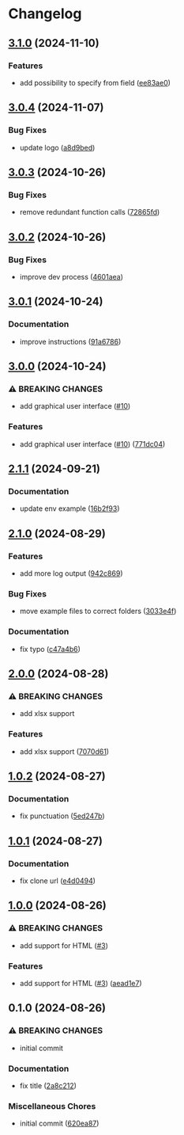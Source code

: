 # Changelog

## [3.1.0](https://github.com/NEIAAC/e-neiler/compare/v3.0.4...v3.1.0) (2024-11-10)


### Features

* add possibility to specify from field ([ee83ae0](https://github.com/NEIAAC/e-neiler/commit/ee83ae0b43c838911fc008c176fb809d5e25df73))

## [3.0.4](https://github.com/NEIAAC/e-neiler/compare/v3.0.3...v3.0.4) (2024-11-07)


### Bug Fixes

* update logo ([a8d9bed](https://github.com/NEIAAC/e-neiler/commit/a8d9bedc2ab485732e3a5a3f6d1e5caff8f68299))

## [3.0.3](https://github.com/NEIAAC/e-neiler/compare/v3.0.2...v3.0.3) (2024-10-26)


### Bug Fixes

* remove redundant function calls ([72865fd](https://github.com/NEIAAC/e-neiler/commit/72865fd6358bcbd1cfe4ba53849178459e28caa9))

## [3.0.2](https://github.com/NEIAAC/e-neiler/compare/v3.0.1...v3.0.2) (2024-10-26)


### Bug Fixes

* improve dev process ([4601aea](https://github.com/NEIAAC/e-neiler/commit/4601aea1889d2214073eb55cecc26af8a907a6e8))

## [3.0.1](https://github.com/NEIAAC/e-neiler/compare/v3.0.0...v3.0.1) (2024-10-24)


### Documentation

* improve instructions ([91a6786](https://github.com/NEIAAC/e-neiler/commit/91a67866d6e8c33d01b6d9156eba1a520798d280))

## [3.0.0](https://github.com/NEIAAC/e-neiler/compare/v2.1.1...v3.0.0) (2024-10-24)


### ⚠ BREAKING CHANGES

* add graphical user interface ([#10](https://github.com/NEIAAC/e-neiler/issues/10))

### Features

* add graphical user interface ([#10](https://github.com/NEIAAC/e-neiler/issues/10)) ([771dc04](https://github.com/NEIAAC/e-neiler/commit/771dc043e9d97937007a9315e031d16f73364ace))

## [2.1.1](https://github.com/NEIAAC/e-neiler/compare/v2.1.0...v2.1.1) (2024-09-21)


### Documentation

* update env example ([16b2f93](https://github.com/NEIAAC/e-neiler/commit/16b2f93cd8f4d21c6379df30787e07cfc8f9f9d9))

## [2.1.0](https://github.com/NEIAAC/e-neiler/compare/v2.0.0...v2.1.0) (2024-08-29)


### Features

* add more log output ([942c869](https://github.com/NEIAAC/e-neiler/commit/942c869e0ad7deb22af0885975addee1ae62a833))


### Bug Fixes

* move example files to correct folders ([3033e4f](https://github.com/NEIAAC/e-neiler/commit/3033e4ff947fbd62a4dfb7620cf89b56940fa0d2))


### Documentation

* fix typo ([c47a4b6](https://github.com/NEIAAC/e-neiler/commit/c47a4b63004907562a6401a19edcda80d5009dbb))

## [2.0.0](https://github.com/NEIAAC/e-neiler/compare/v1.0.2...v2.0.0) (2024-08-28)


### ⚠ BREAKING CHANGES

* add xlsx support

### Features

* add xlsx support ([7070d61](https://github.com/NEIAAC/e-neiler/commit/7070d611d470dfc57d639927f6032b0593f0cc09))

## [1.0.2](https://github.com/NEIAAC/e-neiler/compare/v1.0.1...v1.0.2) (2024-08-27)


### Documentation

* fix punctuation ([5ed247b](https://github.com/NEIAAC/e-neiler/commit/5ed247b34db22a81476a761a2b45646a31164799))

## [1.0.1](https://github.com/NEIAAC/e-neiler/compare/v1.0.0...v1.0.1) (2024-08-27)


### Documentation

* fix clone url ([e4d0494](https://github.com/NEIAAC/e-neiler/commit/e4d049484e70c21efab1e868142272d8139ddb46))

## [1.0.0](https://github.com/NEIAAC/e-neiler/compare/v0.1.0...v1.0.0) (2024-08-26)


### ⚠ BREAKING CHANGES

* add support for HTML ([#3](https://github.com/NEIAAC/e-neiler/issues/3))

### Features

* add support for HTML ([#3](https://github.com/NEIAAC/e-neiler/issues/3)) ([aead1e7](https://github.com/NEIAAC/e-neiler/commit/aead1e7ccd29a6c99fcdabb027099b0352072e96))

## 0.1.0 (2024-08-26)


### ⚠ BREAKING CHANGES

* initial commit

### Documentation

* fix title ([2a8c212](https://github.com/NEIAAC/e-neiler/commit/2a8c212ca2efb3e86c8e94e42c09b71a4628d6b3))


### Miscellaneous Chores

* initial commit ([620ea87](https://github.com/NEIAAC/e-neiler/commit/620ea87bf7566dd340d942d6664dd959e7f1db25))
